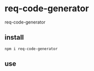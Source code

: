 # req-code-generator

req-code-generator

## install

`npm i req-code-generator`

## use

```typescript

```
